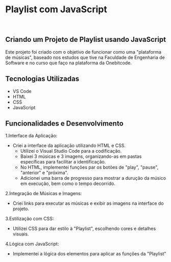 # Playlist com JavaScript
<br>

<h2> Criando um Projeto de Playlist usando JavaScript </h2>
Este projeto foi criado com o objetivo de funcionar como uma "plataforma de músicas", baseado nos estudos que tive na Faculdade de Engenharia de Software e no curso que faço na plataforma da Onebitcode.

## Tecnologias Utilizadas
* VS Code
* HTML
* CSS
* JavaScript


## Funcionalidades e Desenvolvimento
 1.Interface da Aplicação: 
- Criei a interface da aplicação utilizando HTML e CSS.  
  - Utilizei o Visual Studio Code para a codificação.
  - Baixei 3 músicas e 3 imagens, organizando-as em pastas  específicas para facilitar a identificação.
  - No HTML, implementei funções par os botões de "play", "pause", "anterior" e "próxima".
  - Adicionei uma barra de progresso para mostrar a durução da músico em execução, bem como o tempo decorrido.
  
2.Integração de Músicas e Imagens:
   - Criei links para executar as músicas e exibir as imagens na interface do projeto.

3.Estilização com CSS:
   - Utilizei CSS para dar estilo à "Playlist", escolhendo cores e detalhes visuais.

4.Lógica com JavaScript:
   - Implementei a lógica dos elementos para aplicar as funções da "Playlist"
